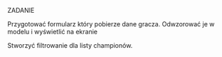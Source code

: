 

ZADANIE

Przygotować formularz który pobierze dane gracza. Odwzorować je w modelu i wyświetlić na ekranie

Stworzyć filtrowanie dla listy championów. 